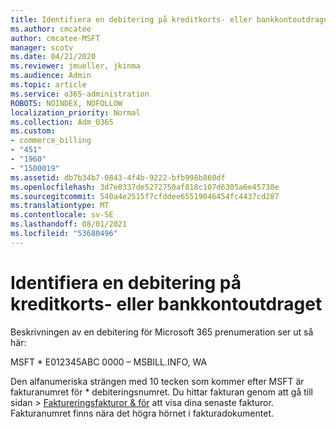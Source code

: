 ```yaml
---
title: Identifiera en debitering på kreditkorts- eller bankkontoutdraget
ms.author: cmcatee
author: cmcatee-MSFT
manager: scotv
ms.date: 04/21/2020
ms.reviewer: jmueller, jkinma
ms.audience: Admin
ms.topic: article
ms.service: o365-administration
ROBOTS: NOINDEX, NOFOLLOW
localization_priority: Normal
ms.collection: Adm_O365
ms.custom:
- commerce_billing
- "451"
- "1960"
- "1500019"
ms.assetid: db7b34b7-0843-4f4b-9222-bfb998b860df
ms.openlocfilehash: 3d7e0337de5272750af818c107d6305a6e45730e
ms.sourcegitcommit: 540a4e2515f7cfddee65519046454fc4437cd287
ms.translationtype: MT
ms.contentlocale: sv-SE
ms.lasthandoff: 08/01/2021
ms.locfileid: "53680496"
---
```

# <a name="how-to-identify-a-charge-on-your-credit-card-or-bank-statement"></a>Identifiera en debitering på kreditkorts- eller bankkontoutdraget

Beskrivningen av en debitering för Microsoft 365 prenumeration ser ut så här:
  
MSFT \* E012345ABC 0000 – MSBILL.INFO, WA
  
Den alfanumeriska strängen med 10 tecken som kommer efter MSFT är fakturanumret för \* debiteringsnumret. Du hittar fakturan genom  att gå till sidan \> [Faktureringsfakturor & för](https://go.microsoft.com/fwlink/p/?linkid=848039) att visa dina senaste fakturor. Fakturanumret finns nära det högra hörnet i fakturadokumentet.